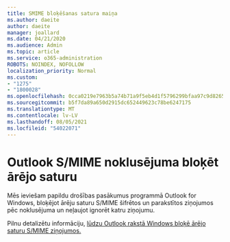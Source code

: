 ```yaml
---
title: SMIME bloķēšanas satura maiņa
ms.author: daeite
author: daeite
manager: joallard
ms.date: 04/21/2020
ms.audience: Admin
ms.topic: article
ms.service: o365-administration
ROBOTS: NOINDEX, NOFOLLOW
localization_priority: Normal
ms.custom:
- "1275"
- "1800028"
ms.openlocfilehash: 0cca0219e7963b5a74b71a9f5eb4d1f5796299bfaa97c9d8265dcbf3f641b172
ms.sourcegitcommit: b5f7da89a650d2915dc652449623c78be6247175
ms.translationtype: MT
ms.contentlocale: lv-LV
ms.lasthandoff: 08/05/2021
ms.locfileid: "54022071"
---
```

# <a name="outlook-will-now-default-block-external-content-in-smime"></a>Outlook S/MIME noklusējuma bloķēt ārējo saturu

Mēs ieviešam papildu drošības pasākumus programmā Outlook for Windows, bloķējot ārēju saturu S/MIME šifrētos un parakstītos ziņojumos pēc noklusējuma un neļaujot ignorēt katru ziņojumu.

Pilnu detalizētu informāciju, [lūdzu Outlook rakstā Windows bloķē ārējo saturu S/MIME ziņojumos.](https://support.office.com/article/2d3a4af1-fe41-475f-a888-fc7b997d112e)